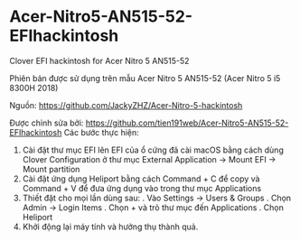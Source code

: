 # Acer-Nitro5-AN515-52-EFIhackintosh
Clover EFI hackintosh for Acer Nitro 5 AN515-52

Phiên bản được sử dụng trên mẫu Acer Nitro 5 AN515-52 (Acer Nitro 5 i5 8300H 2018)

Nguồn: https://github.com/JackyZHZ/Acer-Nitro-5-hackintosh 

Được chỉnh sửa bởi: https://github.com/tien191web/Acer-Nitro5-AN515-52-EFIhackintosh
Các bước thực hiện: 
1.	Cài đặt thư mục EFI lên EFI của ổ cứng đã cài macOS bằng cách dùng Clover Configuration ở thư mục External Application -> Mount EFI -> Mount partition
2.	Cài đặt ứng dụng Heliport bằng cách Command + C để copy và Command + V để đưa ứng dụng vào trong thư mục Applications
3.	Thiết đặt cho mọi lần dùng sau: 
. Vào Settings -> Users & Groups
. Chọn Admin -> Login Items
. Chọn  + và trỏ thư mục đến Applications
. Chọn Heliport
4.	Khởi động lại máy tính và hưởng thụ thành quả.
